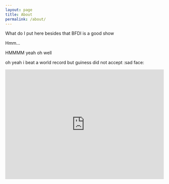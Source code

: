 ```yaml
---
layout: page
title: About
permalink: /about/
---
```


What do I put here besides that BFDI is a good show

Hmm...

HMMMM yeah oh well

oh yeah i beat a world record but guiness did not accept :sad face:

<iframe width="100%" height="350" src="https://www.youtube.com/embed/SE-k81MMlP8?si=ZxfmMulQ_hGR-n9i" title="YouTube video player" frameborder="0" allow="accelerometer; autoplay; clipboard-write; encrypted-media; gyroscope; picture-in-picture; web-share" referrerpolicy="strict-origin-when-cross-origin" allowfullscreen></iframe>


[jekyll-organization]: https://github.com/jekyll
